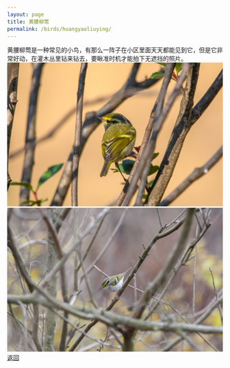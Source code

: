 ```yaml
---
layout: page
title: 黄腰柳莺
permalink: /birds/huangyaoliuying/
---
```

黄腰柳莺是一种常见的小鸟，有那么一阵子在小区里面天天都能见到它，但是它非常好动，在灌木丛里钻来钻去，要瞅准时机才能拍下无遮挡的照片。
![](../picture/黄腰柳莺/DSC_0873.jpg)
![](../picture/黄腰柳莺/DSC_1689.jpg)
[返回](../../)
